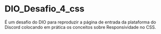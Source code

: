 # DIO_Desafio_4_css
É um desafio do DIO para reproduzir a página de entrada da plataforma do Discord colocando em prática os conceitos sobre Responsividade no CSS.
